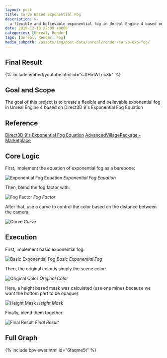 ```yaml
---
layout: post
title: Curve Based Exponential Fog
description: >-
  a flexible and believable exponential fog in Unreal Engine 4 based on Direct3D 9's Exponential Fog Equation
date: 2019-12-10 22:09 +0800
categories: [Unreal, Render]
tags: [Unreal, Render, Fog]
media_subpath: /assets/img/post-data/unreal/render/curve-exp-fog/
---
```


## Final Result
{% include embed/youtube.html id="sJfHmWLncXk" %}

## Goal and Scope
The goal of this project is to create a flexible and believable exponential fog in Unreal Engine 4 based on Direct3D 9's Exponential Fog Equation

## Reference
[Direct3D 9's Exponential Fog Equation]
[AdvancedVillagePackage - Marketplace]

## Core Logic
First, implement the equation of exponential fog as a barebone:

![Exponential Fog Equation](exp_fog_1.webp)
_Exponential Fog Equation_

Then, blend the fog factor with:

![Fog Factor](exp_fog_2.webp)
_Fog Factor_

After that, use a curve to control the color based on the distance between the camera:

![Curve](exp_fog_3.webp)
_Curve_

## Execution
First, implement basic exponential fog:

![Basic Exponential Fog](exp_fog_4.webp)
_Basic Exponential Fog_

Then, the original color is simply the scene color:

![Original Color](exp_fog_5.webp)
_Original Color_

Here, a height based mask was calculated (use one minus because we want the bottom part to be opaque):

![Height Mask](exp_fog_6.webp)
_Height Mask_

Finally, blend them together:

![Final Result](exp_fog_7.webp)
_Final Result_

## Full Graph
{% include bpviewer.html id="6faqme5t" %}


[Direct3D 9's Exponential Fog Equation]: https://docs.microsoft.com/en-us/windows/win32/direct3d9/fog-formulas 

[AdvancedVillagePackage - Marketplace]: https://www.unrealengine.com/marketplace/advanced-village-pack